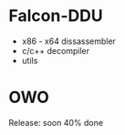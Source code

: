 # Falcon-DDU

* x86 - x64 dissassembler
* c/c++ decompiler
* utils





# OWO
Release: soon 40% done 
